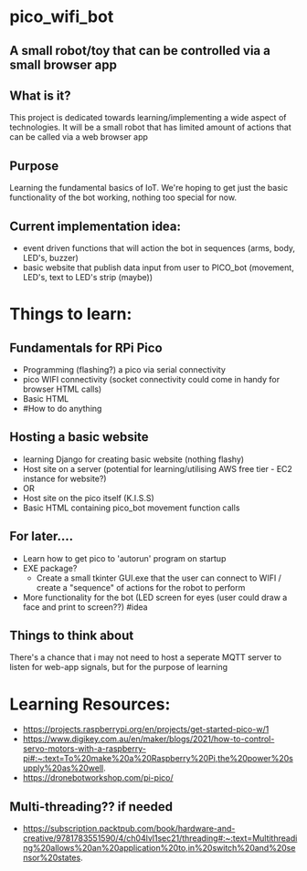 # pico_wifi_bot
## A small robot/toy that can be controlled via a small browser app

## What is it?
This project is dedicated towards learning/implementing a wide aspect of technologies.
It will be a small robot that has limited amount of actions that can be called via a web browser app

## Purpose
Learning the fundamental basics of IoT.
We're hoping to get just the basic functionality of the bot working, nothing too special for now.

  ## Current implementation idea:
  - event driven functions that will action the bot in sequences (arms, body, LED's, buzzer)
  - basic website that publish data input from user to PICO_bot (movement, LED's, text to LED's strip (maybe))

# Things to learn:
## Fundamentals for RPi Pico
- Programming (flashing?) a pico via serial connectivity 
- pico WIFI connectivity (socket connectivity could come in handy for browser HTML calls)
- Basic HTML 
- #How to do anything

## Hosting a basic website
- learning Django for creating basic website (nothing flashy)
- Host site on a server (potential for learning/utilising AWS free tier - EC2 instance for website?)
- OR
- Host site on the pico itself (K.I.S.S)
- Basic HTML containing pico_bot movement function calls

## For later....
- Learn how to get pico to 'autorun' program on startup
- EXE package?
  - Create a small tkinter GUI.exe that the user can connect to WIFI / create a "sequence" of actions for the robot to perform
- More functionality for the bot (LED screen for eyes (user could draw a face and print to screen??) #idea

## Things to think about
There's a chance that i may not need to host a seperate MQTT server to listen for web-app signals, but for the purpose of learning

# Learning Resources:
- https://projects.raspberrypi.org/en/projects/get-started-pico-w/1
- https://www.digikey.com.au/en/maker/blogs/2021/how-to-control-servo-motors-with-a-raspberry-pi#:~:text=To%20make%20a%20Raspberry%20Pi,the%20power%20supply%20as%20well.
- https://dronebotworkshop.com/pi-pico/
## Multi-threading?? if needed
  - https://subscription.packtpub.com/book/hardware-and-creative/9781783551590/4/ch04lvl1sec21/threading#:~:text=Multithreading%20allows%20an%20application%20to,in%20switch%20and%20sensor%20states.
